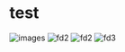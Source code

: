 # test

![images](https://user-images.githubusercontent.com/101625055/215258071-f75028e2-dbb4-42fc-8ec3-1f8c3af82878.jpg)
![fd2](https://user-images.githubusercontent.com/101625055/226087422-053cec1c-c8b1-4ea8-88e5-5b471cb91136.svg)
![fd2](https://user-images.githubusercontent.com/101625055/226087434-a5cda9a3-7614-4d37-a265-bff8e26a63b7.jpg)
![fd3](https://user-images.githubusercontent.com/101625055/226087443-39a683c1-d218-4c17-8370-30ee842ca2d5.jpg)
